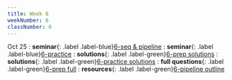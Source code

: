 ```yaml
---
title: Week 6
weekNumber: 6
classNumber: 6
---
```


Oct 25
: **seminar**{: .label .label-blue}[6-seq & pipeline](/ics-23-fall/assets/class6/23-slides/6-seq%20&%20pipeline.pdf)
  : **seminar**{: .label .label-blue}[6-practice](/ics-23-fall/assets/class6/23-slides/6-seq%20&%20pipeline%20prep%20practice.pdf)
: **solutions**{: .label .label-green}[6-prep solutions](/ics-23-fall/assets/class6/23-slides/6-seq%20&%20pipeline%20prep%20solns.pdf)
  : **solutions**{: .label .label-green}[6-practice solutions](/ics-23-fall/assets/class6/23-slides/6-seq%20&%20pipeline%20prep%20practice%20solns.pdf)
: **full questions**{: .label .label-green}[6-prep full](/ics-23-fall/assets/class6/23-slides/6-seq%20&%20pipeline%20prep%20(full).pdf)
  : **resources**{: .label .label-green}[6-pipeline outline](/ics-23-fall/assets/class9/slides/pipeline提纲.pdf)
